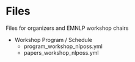 # Files

Files for organizers and EMNLP workshop chairs

- Workshop Program / Schedule
  - program_workshop_nlposs.yml
  - papers_workshop_nlposs.yml
